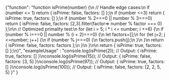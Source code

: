 {"function": "function isPrime(number) {\n // Handle edge cases:\n if (number <= 1) return { isPrime: false, factors: []
    };\n if (number <=3) return { isPrime: true, factors: [] };\n if (number % 2===0 || number % 3===0) return {
    isPrime: false, factors: [2,3].filter(factor=> number % factor === 0) };\n\n // Optimized primality test:\n for (let
    i = 5; i * i <= number; i +=6) {\n if (number % i===0 || number % (i + 2)===0) {\n let factors=[];\n for (let j=2; j
        <=number; j++) {\n if (number % j===0) {\n factors.push(j);\n }\n }\n return { isPrime: false, factors: factors
        };\n }\n }\n\n return { isPrime: true, factors: [] };\n}", "exampleUsage"
        : "console.log(isPrime(2)); // Output: { isPrime: true, factors: [] }\nconsole.log(isPrime(15)); // Output: { isPrime: false, factors: [3, 5] }\nconsole.log(isPrime(97)); // Output: { isPrime: true, factors: [] }\nconsole.log(isPrime(100)); // Output: { isPrime: false, factors: [2, 2, 5, 5] }"
        }